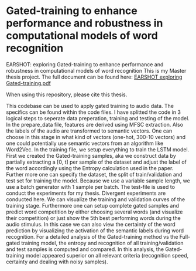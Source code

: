 # Gated-training to enhance performance and robustness in computational models of word recognition

EARSHOT: exploring Gated-training to enhance performance and robustness in computational models of word recognition
This is my Master thesis project. The full document can be found here: [EARSHOT exploring Gated-training.pdf](https://github.com/peppievt/Gated-training/files/8418969/EARSHOT.exploring.Gated-training.pdf)

When using this repository, please cite this thesis.

This codebase can be used to apply gated training to audio data. The specifics can be found within the code files. I have splitted the code in 3 logical steps to seperate data preperation, training and testing of the model. In the prepare_data file, features are derived using MFSC extraction. Also the labels of the audio are transformed to semantic vectors. One can choose in this stage in what kind of vectors (one-hot, 300-10 vectors) and one could potentially use semantic vectors from an algorithm like Word2Vec.
In the training file, we setup everything to train the LSTM model. First we created the Gated-training samples, aka we construct data by partially extracting a [0, t] per sample of the dataset and adjust the label of the word accordingly using the Entropy calculation used in the paper. 
Further more one can specify the dataset, the split of train/validation and test set for training the model. Because we use a variable sample length, we use a batch generator with 1 sample per batch.
The test-file is used to conduct the experiments for my thesis. Divergent experiments are conducted here. We can visualize the training and validation curves of the training stage. Furthermore one can setup complete gated samples and predict word competition by either choosing several words (and visualize their competition) or just show the 5th best performing words during the audio stimulus. In this case we can also view the certainty of the word prediction by visualizing the activation of the semantic labels during word recognition. 
For a detailed analysis of the Gated-training method vs the Full-gated training model, the entropy and recognition of all training/validation and test samples is computed and compared. In this analysis, the Gated-training model appeared superior on all relevant criteria (recognition speed, certainty and dealing with noisy samples).
